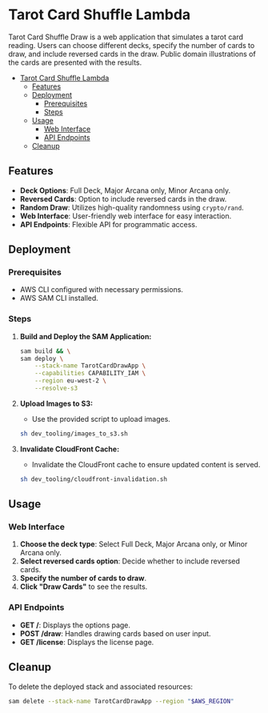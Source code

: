
# Tarot Card Shuffle Lambda

Tarot Card Shuffle Draw is a web application that simulates a tarot card reading. Users can choose different decks, specify the number of cards to draw, and include reversed cards in the draw. Public domain illustrations of the cards are presented with the results. 

- [Tarot Card Shuffle Lambda](#tarot-card-shuffle-lambda)
  - [Features](#features)
  - [Deployment](#deployment)
    - [Prerequisites](#prerequisites)
    - [Steps](#steps)
  - [Usage](#usage)
    - [Web Interface](#web-interface)
    - [API Endpoints](#api-endpoints)
  - [Cleanup](#cleanup)

## Features

- **Deck Options**: Full Deck, Major Arcana only, Minor Arcana only.
- **Reversed Cards**: Option to include reversed cards in the draw.
- **Random Draw**: Utilizes high-quality randomness using `crypto/rand`.
- **Web Interface**: User-friendly web interface for easy interaction.
- **API Endpoints**: Flexible API for programmatic access.

## Deployment

### Prerequisites
- AWS CLI configured with necessary permissions.
- AWS SAM CLI installed.

### Steps

1. **Build and Deploy the SAM Application:**

    ```sh
    sam build && \
    sam deploy \
        --stack-name TarotCardDrawApp \
        --capabilities CAPABILITY_IAM \
        --region eu-west-2 \
        --resolve-s3
    ```

2. **Upload Images to S3:**
   - Use the provided script to upload images.
   
   ```sh
   sh dev_tooling/images_to_s3.sh
   ```

3. **Invalidate CloudFront Cache:**
   - Invalidate the CloudFront cache to ensure updated content is served.
   
   ```sh
   sh dev_tooling/cloudfront-invalidation.sh
   ```

## Usage

### Web Interface

1. **Choose the deck type**: Select Full Deck, Major Arcana only, or Minor Arcana only.
2. **Select reversed cards option**: Decide whether to include reversed cards.
3. **Specify the number of cards to draw**.
4. **Click "Draw Cards"** to see the results.

### API Endpoints

- **GET /**: Displays the options page.
- **POST /draw**: Handles drawing cards based on user input.
- **GET /license**: Displays the license page.

## Cleanup

To delete the deployed stack and associated resources:

```sh
sam delete --stack-name TarotCardDrawApp --region "$AWS_REGION"
```
